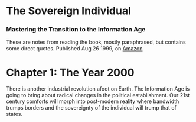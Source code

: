 # The Sovereign Individual 

### Mastering the Transition to the Information Age

These are notes from reading the book, mostly paraphrased, but contains some direct quotes.  Published Aug 26 1999, on [Amazon](https://www.amazon.ca/Sovereign-Individual-Mastering-Transition-Information/dp/0684832720)

# Chapter 1: The Year 2000

There is another industrial revolution afoot on Earth.  The Information Age is going to bring about radical changes in the political establishment.  Our 21st century comforts will morph into post-modern reality where bandwidth trumps borders and the sovereignty of the individual will trump that of states.

